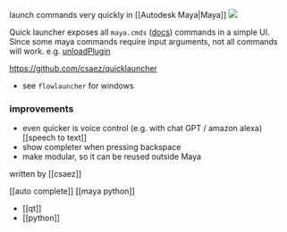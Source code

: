 launch commands very quickly in [[Autodesk Maya|Maya]]
![](https://cloud.githubusercontent.com/assets/2292742/20506707/8b19023c-b034-11e6-8598-a480924f8740.gif)

Quick launcher exposes all `maya.cmds` ([docs](https://help.autodesk.com/view/MAYAUL/2023/ENU/?guid=GUID-55B63946-CDC9-42E5-9B6E-45EE45CFC7FC)) commands in a simple UI.
Since some maya commands require input arguments, not all commands will work. e.g. [unloadPlugin](https://download.autodesk.com/us/maya/2009help/commandspython/unloadPlugin.html)

https://github.com/csaez/quicklauncher

- see `flowlauncher` for windows
### improvements
- even quicker is voice control (e.g. with chat GPT / amazon alexa) [[speech to text]]
- show completer when pressing backspace
- make modular, so it can be reused outside Maya

written by [[csaez]]

[[auto complete]]
[[maya python]]
- [[qt]]
- [[python]]

